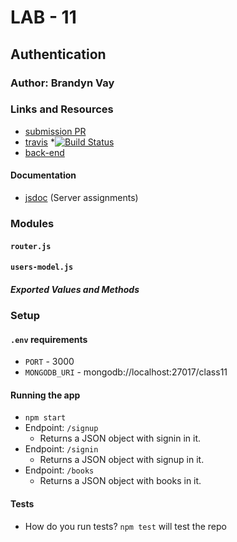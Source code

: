 # LAB - 11

## Authentication

### Author: Brandyn Vay

### Links and Resources
* [submission PR](https://github.com/brandyn-vay-401-advanced-javascript/lab-class-11/pull/5)
* [travis](https://travis-ci.com/brandyn-vay-401-advanced-javascript/lab-class-11)
  *[![Build Status](https://travis-ci.com/brandyn-vay-401-advanced-javascript/lab-class-11.svg?branch=master)](https://travis-ci.com/brandyn-vay-401-advanced-javascript/lab-class-11)
* [back-end](https://bv-auth-server.herokuapp.com)

#### Documentation
* [jsdoc](http://xyz.com) (Server assignments)

### Modules
#### `router.js`
#### `users-model.js`
##### Exported Values and Methods

### Setup
#### `.env` requirements
* `PORT` - 3000
* `MONGODB_URI` - mongodb://localhost:27017/class11

#### Running the app
* `npm start`
* Endpoint: `/signup`
  * Returns a JSON object with signin in it.
* Endpoint: `/signin`
  * Returns a JSON object with signup in it.
* Endpoint: `/books`
  * Returns a JSON object with books in it.
  
  
#### Tests
* How do you run tests? `npm test` will test the repo
